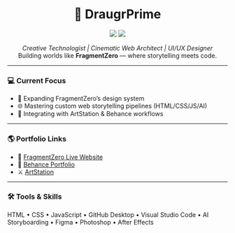 <h1 align="center">🧠 DraugrPrime</h1>
<p align="center">
  <img src="https://img.shields.io/badge/Project-FragmentZero-0f9fd4?style=for-the-badge&logo=github&logoColor=white">
  <img src="https://img.shields.io/badge/Type-Cinematic_UI%2FUX_Engine-6f42c1?style=for-the-badge&logo=visualstudio&logoColor=white">
</p>
<p align="center">
  <em>Creative Technologist | Cinematic Web Architect | UI/UX Designer</em><br>
  Building worlds like <strong>FragmentZero</strong> — where storytelling meets code.
</p>

---

### 💻 Current Focus
- 🧠 Expanding FragmentZero’s design system
- 🌐 Mastering custom web storytelling pipelines (HTML/CSS/JS/AI)
- 🎨 Integrating with ArtStation & Behance workflows

---

### 🌎 Portfolio Links
- 🔗 [FragmentZero Live Website](https://fragment-zero-project.netlify.app)
- 🎨 [Behance Portfolio](https://www.behance.net/jeroidjero)
- ⚔️ [ArtStation](https://www.artstation.com/draugrprime)

---

### 🛠 Tools & Skills
HTML • CSS • JavaScript • GitHub Desktop • Visual Studio Code • AI Storyboarding • Figma • Photoshop • After Effects
